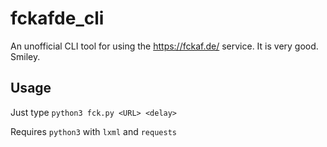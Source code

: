 # fckafde_cli
An unofficial CLI tool for using the https://fckaf.de/ service. It is very good. Smiley.

## Usage
Just type ``python3 fck.py <URL> <delay>``

Requires ``python3`` with ``lxml`` and ``requests``